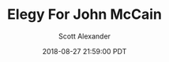 ---
layout: podcast
title: "Elegy For John McCain"
author: Scott Alexander
description: https://slatestarcodex.com/2018/08/27/elegy-for-john-mccain/
date: 2018-08-27 21:59:00 PDT
length: 310377
duration: 77
guid: elegy-for-john-mccain
---